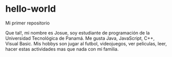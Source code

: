 # hello-world
Mi primer repositorio

Que tal!, mi nombre es Josue, soy estudiante de programación de la Universidad Tecnológica de Panamá.
Me gusta Java, JavaScript, C++, Visual Basic.
Mis hobbys son jugar al futbol, videojuegos, ver peliculas, leer, hacer estas actividades mas que nada con mi familia.
